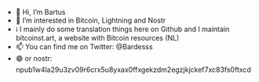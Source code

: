 - 👋 Hi, I’m Bartus
- 👀 I’m interested in Bitcoin, Lightning and Nostr
- ℹ️ I mainly do some translation things here on Github and I maintain bitcoinst.art, a website with Bitcoin resources (NL)
- 📫 You can find me on Twitter: @Bardesss
- 🟣 or nostr: npub1w4la29u3zv09r6crx5u8yxax0ffxgekzdm2egzjkjckef7xc83fs0ftxcd
